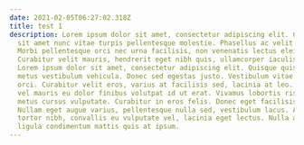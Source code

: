 ```yaml
---
date: 2021-02-05T06:27:02.318Z
title: test 1
description: Lorem ipsum dolor sit amet, consectetur adipiscing elit. Curabitur
  sit amet nunc vitae turpis pellentesque molestie. Phasellus ac velit tortor.
  Morbi pellentesque orci nec urna facilisis, non venenatis lectus eleifend.
  Curabitur velit mauris, hendrerit eget nibh quis, ullamcorper iaculis dolor.
  Lorem ipsum dolor sit amet, consectetur adipiscing elit. Quisque quis orci id
  metus vestibulum vehicula. Donec sed egestas justo. Vestibulum vitae justo
  orci. Curabitur velit eros, varius at facilisis sed, lacinia at leo. Aenean
  vel mauris eu dolor finibus volutpat id ut erat. Vivamus lobortis risus et
  metus cursus vulputate. Curabitur in eros felis. Donec eget facilisis libero.
  Nullam eget augue varius, pellentesque nulla sed, vestibulum lacus. Aliquam
  tortor nibh, convallis eu vulputate vel, lacinia eget lectus. Nulla a urna et
  ligula condimentum mattis quis at ipsum.
---
```

